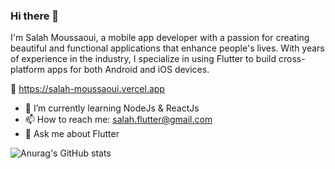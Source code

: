 ### Hi there 👋

I'm Salah Moussaoui, a mobile app developer with a passion for creating beautiful and functional applications that enhance people's lives. With years of experience in the industry, I specialize in using Flutter to build cross-platform apps for both Android and iOS devices.

🔗 https://salah-moussaoui.vercel.app

- 🌱 I’m currently learning NodeJs & ReactJs
- 📫 How to reach me: salah.flutter@gmail.com
- 💬 Ask me about Flutter






![Anurag's GitHub stats](https://github-readme-stats.vercel.app/api?username=salah-moussaoui&show_icons=true&theme=radical&count_private=true)

